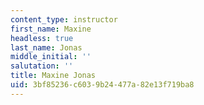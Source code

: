 ```yaml
---
content_type: instructor
first_name: Maxine
headless: true
last_name: Jonas
middle_initial: ''
salutation: ''
title: Maxine Jonas
uid: 3bf85236-c603-9b24-477a-82e13f719ba8
---
```

